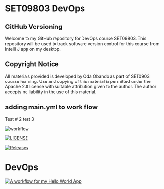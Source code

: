 # SET09803 DevOps
## GitHub Versioning
Welcome to my GitHub repository for DevOps
course SET09803. This repository will be used to
track software version control for this course
from Intelli J app on my desktop.



## Copyright Notice
All materials provided is developed by Oda Obando as part 
of SET0903 course learning. Use and copying of this material
is permitted under the Apache 2.0 license
with suitable attribution given to the 
author.
The author accepts no liability in the use
of this material.

## adding main.yml to work flow 
Test # 2
test 3

![workflow](https://github.com/oobando-40725271/sem/actions/workflows/main.yml/badge.svg)

[![LICENSE](https://img.shields.io/github/license/oobando-40725271/sem.svg?style=flat-square)](https://github.com/oobando-40725271/sem/blob/master/LICENSE)

[![Releases](https://img.shields.io/github/release/oobando-40725271/sem/all.svg?style=flat-square)](https://github.com/oobando-40725271/sem/releases)
# DevOps
[![A workflow for my Hello World App](https://github.com/oobando-40725271/sem/actions/workflows/main.yml/badge.svg?event=status)](https://github.com/oobando-40725271/sem/actions/workflows/main.yml)